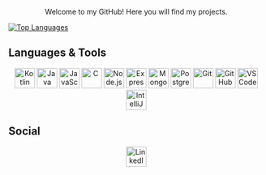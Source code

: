 <p align="center">
  Welcome to my GitHub! Here you will find my projects.
</p>


[![Top Languages](https://github-readme-stats.vercel.app/api/top-langs/?username=GuilhermeA50467&layout=compact&theme=tokyonight)](https://github.com/anuraghazra/github-readme-stats)


## Languages & Tools

<p align="center">
  <img src="https://cdn.jsdelivr.net/gh/devicons/devicon/icons/kotlin/kotlin-original.svg" width="40" alt="Kotlin"/>
  <img src="https://cdn.jsdelivr.net/gh/devicons/devicon/icons/java/java-original.svg" width="40" alt="Java"/>
  <img src="https://cdn.jsdelivr.net/gh/devicons/devicon/icons/javascript/javascript-original.svg" width="40" alt="JavaScript"/>
  <img src="https://cdn.jsdelivr.net/gh/devicons/devicon/icons/c/c-original.svg" width="40" alt="C"/>
  <img src="https://cdn.jsdelivr.net/gh/devicons/devicon/icons/nodejs/nodejs-original.svg" width="40" alt="Node.js"/>
  <img src="https://cdn.jsdelivr.net/gh/devicons/devicon/icons/express/express-original.svg" width="40" alt="Express"/>
  <img src="https://cdn.jsdelivr.net/gh/devicons/devicon/icons/mongodb/mongodb-original.svg" width="40" alt="MongoDB"/>
  <img src="https://cdn.jsdelivr.net/gh/devicons/devicon/icons/postgresql/postgresql-original.svg" width="40" alt="PostgreSQL"/>
  <img src="https://cdn.jsdelivr.net/gh/devicons/devicon/icons/git/git-original.svg" width="40" alt="Git"/>
  <img src="https://cdn.jsdelivr.net/gh/devicons/devicon/icons/github/github-original.svg" width="40" alt="GitHub"/>
  <img src="https://cdn.jsdelivr.net/gh/devicons/devicon/icons/vscode/vscode-original.svg" width="40" alt="VS Code"/>
  <img src="https://cdn.jsdelivr.net/gh/devicons/devicon/icons/intellij/intellij-original.svg" width="40" alt="IntelliJ"/>
</p>

## Social

<p align="center">
  <a href="https://www.linkedin.com/in/guilherme-coutinho-b5a771315/" target="_blank">
    <img src="https://cdn.jsdelivr.net/gh/devicons/devicon/icons/linkedin/linkedin-original.svg" width="40" alt="LinkedIn"/>
  </a>
</p>
